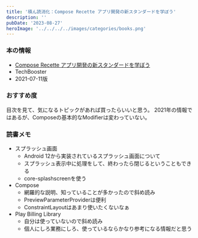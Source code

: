 ```yaml
---
title: '積ん読消化：Compose Recette アプリ開発の新スタンダードを学ぼう'
description: ''
pubDate: '2023-08-27'
heroImage: '../../../../images/categories/books.png'
---
```


### 本の情報

- [Compose Recette アプリ開発の新スタンダードを学ぼう](https://booth.pm/ja/items/5010257)
- TechBooster
- 2021-07-11版

### おすすめ度

目次を見て、気になるトピックがあれば買ったらいいと思う。
2021年の情報ではあるが、Composeの基本的なModifierは変わっていない。

### 読書メモ

- スプラッシュ画面
  - Android 12から実装されているスプラッシュ画面について
  - スプラッシュ表示中に処理をして、終わったら閉じるということもできる
  - core-splashscreenを使う
- Compose
  - 網羅的な説明、知っていることが多かったので斜め読み
  - PreviewParameterProviderは便利
  - ConstraintLayoutはあまり使いたくないなぁ
- Play Billing Library
  - 自分は使っていないので斜め読み
  - 個人にしろ業務にしろ、使っているならかなり参考になる情報だと思う
